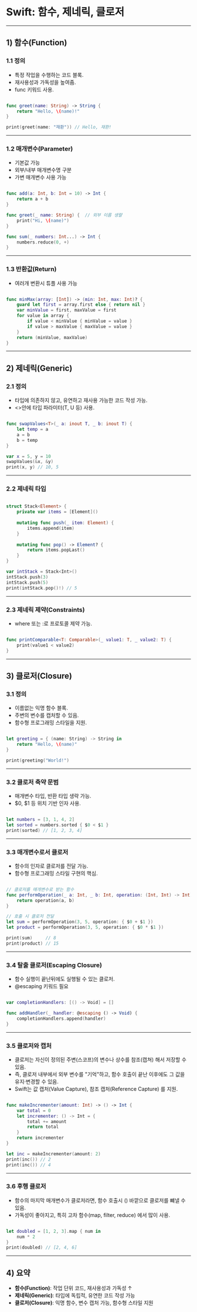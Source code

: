 # Swift: 함수, 제네릭, 클로저

---  

## 1) 함수(Function) 

### 1.1 정의
- 특정 작업을 수행하는 코드 블록.
- 재사용성과 가독성을 높여줌.
- func 키워드 사용.


```swift

func greet(name: String) -> String {
    return "Hello, \(name)!"
}

print(greet(name: "재환")) // Hello, 재환!

```

---

### 1.2 매개변수(Parameter)
- 기본값 가능
- 외부/내부 매개변수명 구분
- 가변 매개변수 사용 가능

```swift

func add(a: Int, b: Int = 10) -> Int {
    return a + b
}

func greet(_ name: String) {  // 외부 이름 생랼
    print("Hi, \(name)")
}

func sum(_ numbers: Int...) -> Int {
    numbers.reduce(0, +)
}

```

---

### 1.3 반환값(Return)
- 여러개 변환시 튜플 사용 가능

```swift

func minMax(array: [Int]) -> (min: Int, max: Int)? {
    guard let first = array.first else { return nil }
    var minValue = first, maxValue = first
    for value in array {
        if value < minValue { minValue = value }
        if value > maxValue { maxValue = value }
    }
    return (minValue, maxValue)
}

```

---

## 2) 제네릭(Generic) 

### 2.1 정의
- 타입에 의존하지 않고, 유연하고 재사용 가능한 코드 작성 가능.
- <>안에 타입 파라미터(T, U 등) 사용.

```swift

func swapValues<T>(_ a: inout T, _ b: inout T) {
    let temp = a
    a = b
    b = temp
}

var x = 5, y = 10
swapValues(&x, &y)
print(x, y) // 10, 5

```

---

### 2.2 제네릭 타입

```swift

struct Stack<Element> {
    private var items = [Element]()
    
    mutating func push(_ item: Element) {
        items.append(item)
    }
    
    mutating func pop() -> Element? {
        return items.popLast()
    }
}

var intStack = Stack<Int>()
intStack.push(3)
intStack.push(5)
print(intStack.pop()!) // 5

```

---

### 2.3 제네릭 제약(Constraints)
- where 또는 :로 프로토콜 제약 가능.

```swift

func printComparable<T: Comparable>(_ value1: T, _ value2: T) {
    print(value1 < value2)
}

```

---

## 3) 클로저(Closure)

### 3.1 정의
- 이름없는 익명 함수 블록.
- 주변의 변수를 캡처할 수 있음.
- 함수형 프로그래밍 스타일을 지원.

```swift

let greeting = { (name: String) -> String in
    return "Hello, \(name)"
}

print(greeting("World!")

``` 

---

### 3.2 클로저 축약 문범
- 매개변수 타입, 반환 타입 생략 가능.
- $0, $1 등 위치 기반 인자 사용.

```swift

let numbers = [3, 1, 4, 2]
let sorted = numbers.sorted { $0 < $1 }
print(sorted) // [1, 2, 3, 4]

```

---

### 3.3 매개변수로서 클로저
- 함수의 인자로 클로저를 전달 가능.
- 함수형 프로그래밍 스타일 구현의 핵심.

```swift

// 클로저를 매개변수로 받는 함수
func performOperation(_ a: Int, _ b: Int, operation: (Int, Int) -> Int) -> Int {
    return operation(a, b)
}

// 호출 시 클로저 전달
let sum = performOperation(3, 5, operation: { $0 + $1 })
let product = performOperation(3, 5, operation: { $0 * $1 })

print(sum)     // 8
print(product) // 15

```

---

### 3.4 탈출 클로저(Escaping Closure)
- 함수 실행이 끝난뒤에도 실행될 수 있는 클로저.
- @escaping 키워드 필요

```swift

var completionHandlers: [() -> Void] = []

func addHandler(_ handler: @escaping () -> Void) {
    completionHandlers.append(handler)
}

```

---

### 3.5 클로저와 캡처
- 클로저는 자신이 정의된 주변(스코프)의 변수나 상수를 참조(캡쳐) 해서 저장할 수 있음.
- 즉, 클로저 내부에서 외부 변수를 "기억"하고, 함수 호출이 끝난 이후에도 그 값을 유지·변경할 수 있음.
- Swift는 값 캡처(Value Capture), 참조 캡처(Reference Capture) 를 지원.

```swift

func makeIncrementer(amount: Int) -> () -> Int {
    var total = 0
    let incrementer: () -> Int = {
        total += amount
        return total
    }
    return incrementer
}

let inc = makeIncrementer(amount: 2)
print(inc()) // 2
print(inc()) // 4

```

---

### 3.6 후행 클로저
- 함수의 마지막 매개변수가 클로저라면, 함수 호출시 () 바깥으로 클로저를 뺴낼 수 있음.
- 가독성이 좋아지고, 특히 고차 함수(map, filter, reduce) 에서 많이 사용.

```swift

let doubled = [1, 2, 3].map { num in
    num * 2
}
print(doubled) // [2, 4, 6]

```

---

## 4) 요약

- **함수(Function)**: 작업 단위 코드, 재사용성과 가독성 ↑
- **제네릭(Generic)**: 타입에 독립적, 유연한 코드 작성 가능
- **클로저(Closure)**: 익명 함수, 변수 캡처 가능, 함수형 스타일 지원
